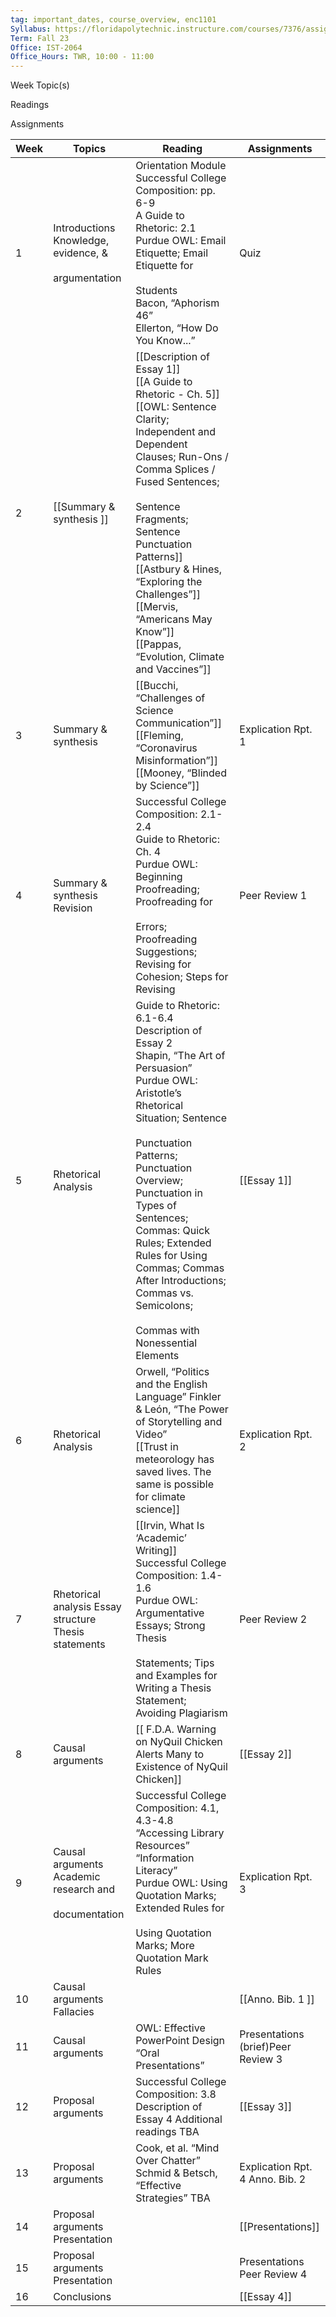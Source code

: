 ```yaml
---
tag: important_dates, course_overview, enc1101
Syllabus: https://floridapolytechnic.instructure.com/courses/7376/assignments/syllabus
Term: Fall 23
Office: IST-2064
Office_Hours: TWR, 10:00 - 11:00 
---
```


Week Topic(s)

Readings

Assignments

| Week | Topics                                                      | Reading                                                                                                                                                                                                                                                                                                                                                                                         | Assignments                        |
| ---- | ----------------------------------------------------------- | ----------------------------------------------------------------------------------------------------------------------------------------------------------------------------------------------------------------------------------------------------------------------------------------------------------------------------------------------------------------------------------------------- | ---------------------------------- |
| 1    | Introductions Knowledge, evidence, &<br><br>argumentation   | Orientation Module  <br>Successful College Composition: pp. 6-9  <br>A Guide to Rhetoric: 2.1  <br>Purdue OWL: Email Etiquette; Email Etiquette for<br><br>Students  <br>Bacon, “Aphorism 46”  <br>Ellerton, “How Do You Know...”                                                                                                                                                               | Quiz                               |
| 2    | [[Summary & synthesis ]]                                    | [[Description of Essay 1]]  <br>[[A Guide to Rhetoric - Ch. 5]]  <br>[[OWL: Sentence Clarity; Independent and Dependent<br>Clauses; Run-Ons / Comma Splices / Fused Sentences;<br><br>Sentence Fragments; Sentence Punctuation Patterns]] <br>[[Astbury & Hines, “Exploring the Challenges”]] <br>[[Mervis, “Americans May Know”]]<br>[[Pappas, “Evolution, Climate and Vaccines”]]             |                                    |
| 3    | Summary & synthesis                                         | [[Bucchi, “Challenges of Science Communication”]] <br> [[Fleming, “Coronavirus Misinformation”]] <br> [[Mooney, “Blinded by Science”]]                                                                                                                                                                                                                                                          | Explication Rpt. 1                 |
| 4    | Summary & synthesis Revision                                | Successful College Composition: 2.1-2.4  <br>Guide to Rhetoric: Ch. 4  <br>Purdue OWL: Beginning Proofreading; Proofreading for<br><br>Errors; Proofreading Suggestions; Revising for Cohesion; Steps for Revising                                                                                                                                                                              | Peer Review 1                      |
| 5    | Rhetorical Analysis                                         | Guide to Rhetoric: 6.1-6.4  <br>Description of Essay 2  <br>Shapin, “The Art of Persuasion”  <br>Purdue OWL: Aristotle’s Rhetorical Situation; Sentence<br><br>Punctuation Patterns; Punctuation Overview; Punctuation in Types of Sentences; Commas: Quick Rules; Extended Rules for Using Commas; Commas After Introductions; Commas vs. Semicolons;<br><br>Commas with Nonessential Elements | [[Essay 1]]                        |
| 6    | Rhetorical Analysis                                         | Orwell, “Politics and the English Language”  Finkler & León, “The Power of Storytelling and Video” <br>  [[Trust in meteorology has saved lives. The same is possible for climate science]]                                                                                                                                                                                                     | Explication Rpt. 2                 |
| 7    | Rhetorical analysis Essay structure Thesis statements       | [[Irvin, What Is ‘Academic’ Writing]]  <br>Successful College Composition: 1.4-1.6  <br>Purdue OWL: Argumentative Essays; Strong Thesis<br><br>Statements; Tips and Examples for Writing a Thesis Statement; Avoiding Plagiarism                                                                                                                                                                | Peer Review 2                      |
| 8    | Causal arguments                                            | [[ F.D.A. Warning on NyQuil Chicken Alerts Many to Existence of NyQuil Chicken]]                                                                                                                                                                                                                                                                                                                | [[Essay 2]]                        |
| 9    | Causal arguments Academic research and<br><br>documentation | Successful College Composition: 4.1, 4.3-4.8  <br>“Accessing Library Resources”  <br>“Information Literacy”  <br>Purdue OWL: Using Quotation Marks; Extended Rules for<br><br>Using Quotation Marks; More Quotation Mark Rules                                                                                                                                                                  | Explication Rpt. 3                 |
| 10   | Causal arguments Fallacies                                  |                                                                                                                                                                                                                                                                                                                                                                                                 | [[Anno. Bib. 1 ]]                  |
| 11   | Causal arguments                                            | OWL: Effective PowerPoint Design “Oral Presentations”                                                                                                                                                                                                                                                                                                                                           | Presentations (brief)Peer Review 3 |
| 12   | Proposal arguments                                          | Successful College Composition: 3.8 Description of Essay 4 Additional readings TBA                                                                                                                                                                                                                                                                                                              | [[Essay 3]]                        |
| 13   | Proposal arguments                                          | Cook, et al. “Mind Over Chatter” Schmid & Betsch, “Effective Strategies” TBA                                                                                                                                                                                                                                                                                                                    | Explication Rpt. 4 Anno. Bib. 2    |
| 14   | Proposal arguments Presentation                             |                                                                                                                                                                                                                                                                                                                                                                                                 | [[Presentations]]                  |
| 15   | Proposal arguments Presentation                             |                                                                                                                                                                                                                                                                                                                                                                                                 | Presentations <br>Peer Review 4    |
| 16   | Conclusions                                                 |                                                                                                                                                                                                                                                                                                                                                                                                 | [[Essay 4]]                            |

